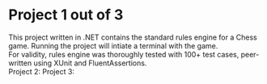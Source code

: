 # Project 1 out of 3

This project written in .NET contains the standard rules engine for a Chess game. Running the project will intiate a terminal with the game.<br>
For validity, rules engine was thoroughly tested with 100+ test cases, peer-written using XUnit and FluentAssertions. <br>
Project 2:
Project 3:
